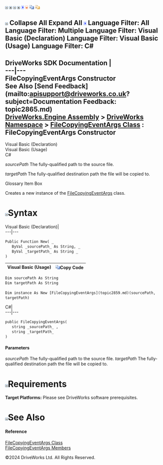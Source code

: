 ![](dotnetimages/collapse.gif) ![](dotnetimages/expand.gif) ![](dotnetimages/collapse.gif) ![](dotnetimages/expand.gif) ![](dotnetimages/drpdown.gif) ![](dotnetimages/drpdown_orange.gif) ![](dotnetimages/copycode.gif) ![](dotnetimages/copycodeHighlight.gif)

![](dotnetimages/collapse.gif) Collapse All Expand All ![](dotnetimages/drpdown.gif) Language Filter: All  Language Filter: Multiple  Language Filter: Visual Basic (Declaration) Language Filter: Visual Basic (Usage) Language Filter: C#  
---  
DriveWorks SDK Documentation  |   
---|---  
FileCopyingEventArgs Constructor   
See Also [Send Feedback](mailto:apisupport@driveworks.co.uk?subject=Documentation Feedback: topic2865.md)  
[DriveWorks.Engine Assembly](topic2156.md) > [DriveWorks Namespace](topic2159.md) > [FileCopyingEventArgs Class](topic2859.md) : FileCopyingEventArgs Constructor  
---  
  
Visual Basic (Declaration)    
Visual Basic (Usage)    
C# 

_sourcePath_
    The fully-qualified path to the source file.

_targetPath_
    The fully-qualified destination path the file will be copied to.

Glossary Item Box

Creates a new instance of the [FileCopyingEventArgs](topic2859.md) class. 

# ![](dotnetimages/collapse.gif)Syntax

Visual Basic (Declaration)|   
---|---  
      
    
    Public Function New( _
       ByVal _sourcePath_ As String, _
       ByVal _targetPath_ As String _
    )  
  
Visual Basic (Usage)| ![](dotnetimages/copycode.gif)Copy Code  
---|---  
      
    
    Dim sourcePath As String
    Dim targetPath As String
     
    Dim instance As New [FileCopyingEventArgs](topic2859.md)(sourcePath, targetPath)  
  
C#|   
---|---  
      
    
    public FileCopyingEventArgs( 
       string _sourcePath_ ,
       string _targetPath_
    )  
  
#### Parameters

 _sourcePath_
    The fully-qualified path to the source file.
_targetPath_
    The fully-qualified destination path the file will be copied to.

# ![](dotnetimages/collapse.gif)Requirements

**Target Platforms:** Please see DriveWorks software prerequisites.

# ![](dotnetimages/collapse.gif)See Also

#### Reference

[FileCopyingEventArgs Class](topic2859.md)   
[FileCopyingEventArgs Members](topic2860.md)

©2024 DriveWorks Ltd. All Rights Reserved.

